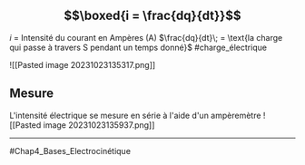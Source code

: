 ## $$\boxed{i = \frac{dq}{dt}}$$
$i \text{ = Intensité du courant  en Ampères (A)}$
$\frac{dq}{dt}\; = \text{la charge qui passe à travers S pendant un temps donné}$ #charge_électrique

![[Pasted image 20231023135317.png]]
## Mesure
L'intensité électrique se mesure en série à l'aide d'un ampèremètre 
![[Pasted image 20231023135937.png]]
___
#Chap4_Bases_Electrocinétique